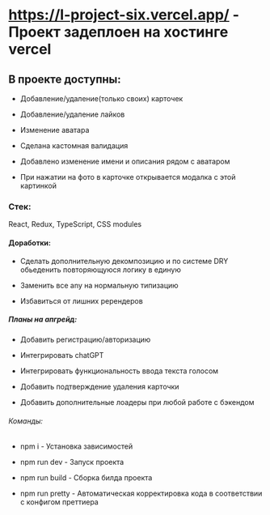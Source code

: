 # https://l-project-six.vercel.app/  - Проект задеплоен на хостинге vercel

## В проекте доступны:

- Добавление/удаление(только своих) карточек

- Добавление/удаление лайков

- Изменение аватара

- Сделана кастомная валидация

- Добавлено изменение имени и описания рядом с аватаром

- При нажатии на фото в карточке открывается модалка с этой картинкой

### Стек:

React, Redux, TypeScript, CSS modules

#### Доработки:

- Сделать дополнительную декомпозицию и по системе DRY обьеденить повторяющуюся логику в единую

- Заменить все any на нормальную типизацию

- Избавиться от лишних ререндеров

##### Планы на апгрейд:

- Добавить регистрацию/авторизацию

- Интегрировать chatGPT

- Интегрировать функциональность ввода текста голосом

- Добавить подтверждение удаления карточки

- Добавить дополнительные лоадеры при любой работе с бэкендом

###### Команды:

- npm i - Установка зависимостей

- npm run dev - Запуск проекта

- npm run build - Сборка билда проекта

- npm run pretty - Автоматическая корректировка кода в соответствии с конфигом преттиера
